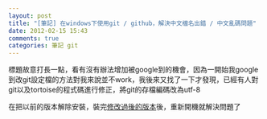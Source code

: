 ```yaml
---
layout: post
title: "[筆記] 在windows下使用git / github，解決中文檔名出錯 / 中文亂碼問題"
date: 2012-02-15 15:43
comments: true
categories: 筆記 git
---
```


標題故意打長一點，看有沒有辦法增加被google到的機會，因為一開始我google到改git設定檔的方法對我來說並不work，我後來又找了一下才發現，已經有人對git以及tortoise的程式碼進行修正，將git的存檔編碼改為utf-8

<!--more -->

在把以前的版本解除安裝，裝完[修改過後的版本][]後，重新開機就解決問題了



[修改過後的版本]: http://www.cnblogs.com/tinyfish/archive/2011/01/17/1909463.html
